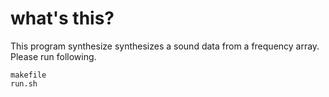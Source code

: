 # what's this?

This program synthesize synthesizes a sound data from a frequency array.
Please run following.
	
	makefile
	run.sh

